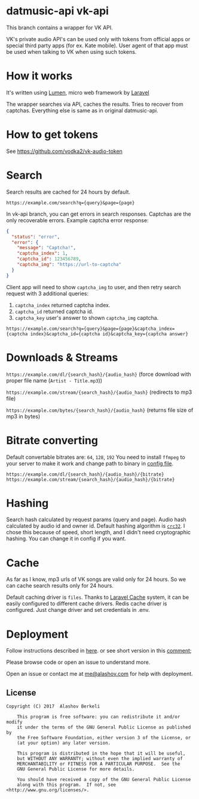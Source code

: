 # datmusic-api vk-api

This branch contains a wrapper for VK API.

VK's private audio API's can be used only with tokens from official apps or special third party apps (for ex. Kate mobile).
User agent of that app must be used when talking to VK when using such tokens.
 
# How it works
It's written using [Lumen](https://lumen.laravel.com), micro web framework by [Laravel](https://laravel.com)
  
The wrapper searches via API, caches the results. Tries to recover from captchas.
Everything else is same as in original datmusic-api.

# How to get tokens

See https://github.com/vodka2/vk-audio-token 

# Search

Search results are cached for 24 hours by default.

`https://example.com/search?q={query}&page={page}`

In vk-api branch, you can get errors in search responses.
Captchas are the only recoverable errors.
Example captcha error response:
```json
{
  "status": "error",
  "error": {
    "message": "Captcha!",
    "captcha_index": 1,
    "captcha_id": 123456789,
    "captcha_img": "https://url-to-captcha"
  }
}
```

Client app will need to show `captcha_img` to user, and then retry search request with 3 additional queries:
1. `captcha_index` returned captcha index.
2. `captcha_id` returned captcha id.
3. `captcha_key` user's answer to shown `captcha_img` captcha.

`https://example.com/search?q={query}&page={page}&captcha_index={captcha index}&captcha_id={captcha id}&captcha_key={captcha answer}`

# Downloads & Streams

`https://example.com/dl/{search_hash}/{audio_hash}` (force download with proper file name (`Artist - Title.mp3`))

`https://example.com/stream/{search_hash}/{audio_hash}` (redirects to mp3 file)

`https://example.com/bytes/{search_hash}/{audio_hash}` (returns file size of mp3 in bytes)

# Bitrate converting

Default convertable bitrates are: `64`, `128`, `192`
You need to install `ffmpeg` to your server to make it work and change path to binary in [config file](config/app.php).
 
`https://example.com/dl/{search_hash}/{audio_hash}/{bitrate}`
`https://example.com/stream/{search_hash}/{audio_hash}/{bitrate}`

# Hashing

Search hash calculated by request params (query and page).
Audio hash calculated by audio id and owner id.
Default hashing algorithm is [`crc32`](https://en.wikipedia.org/wiki/Cyclic_redundancy_check). I chose this because of speed, short length, and I didn't need cryptographic hashing. You can change it in config if you want. 
 
# Cache

As far as I know, mp3 urls of VK songs are valid only for 24 hours. So we can cache search results only for 24 hours. 

Default caching driver is `files`. Thanks to [Laravel Cache](https://laravel.com/docs/5.3/cache) system, it can be easily configured to different cache drivers.
Redis cache driver is configured. Just change driver and set credentials in .env.

# Deployment

Follow instructions described in [here](https://goo.gl/gK73JE).
or see short version in this [comment](https://github.com/alashow/datmusic-api/issues/2#issuecomment-275946684);

Please browse code or open an issue to understand more. 

Open an issue or contact me at me@alashov.com for help with deployment.

## License

    Copyright (C) 2017  Alashov Berkeli

        This program is free software: you can redistribute it and/or modify
        it under the terms of the GNU General Public License as published by
        the Free Software Foundation, either version 3 of the License, or
        (at your option) any later version.

        This program is distributed in the hope that it will be useful,
        but WITHOUT ANY WARRANTY; without even the implied warranty of
        MERCHANTABILITY or FITNESS FOR A PARTICULAR PURPOSE.  See the
        GNU General Public License for more details.

        You should have received a copy of the GNU General Public License
        along with this program.  If not, see <http://www.gnu.org/licenses/>.
